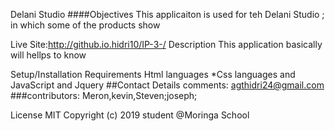 Delani Studio 
####Objectives This applicaiton is used for teh Delani Studio ; in which some of the products show

Live Site:http://github.io.hidri10/IP-3-/
Description
This application basically will hellps to know

Setup/Installation Requirements
Html languages *Css languages and JavaScript and Jquery
##Contact Details comments: agthidri24@gmail.com ###contributors: Meron,kevin,Steven;joseph;

License
MIT Copyright (c) 2019 student @Moringa School